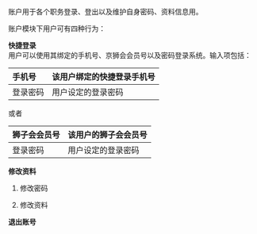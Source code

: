 账户用于各个职务登录、登出以及维护自身密码、资料信息用。

账户模块下用户可有四种行为：

**快捷登录**  
用户可以使用其绑定的手机号、京狮会会员号以及密码登录系统。输入项包括：

| 手机号 | 该用户绑定的快捷登录手机号 |
| :--- | :--- |
| 登录密码 | 用户设定的登录密码 |

或者

| 狮子会会员号 | 该用户的狮子会会员号 |
| :--- | :--- |
| 登录密码 | 用户设定的登录密码 |

**修改资料**

1. 修改密码



1. 修改资料





**退出账号**



